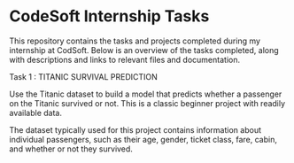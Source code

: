 # CodeSoft Internship Tasks

This repository contains the tasks and projects completed during my internship at CodSoft. Below is an overview of the tasks completed, along with descriptions and links to relevant files and documentation.

Task 1 : TITANIC SURVIVAL PREDICTION

Use the Titanic dataset to build a model that predicts whether a passenger on the Titanic survived or not. This is a classic beginner project with readily available data.

The dataset typically used for this project contains information about individual passengers, such as their age, gender, ticket class, fare, cabin, and whether or not they survived.
